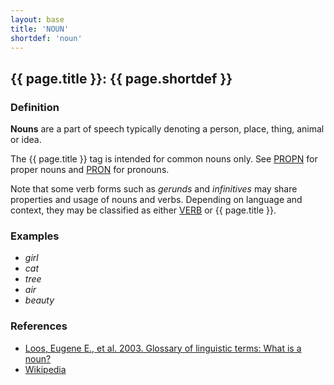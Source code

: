 ```yaml
---
layout: base
title: 'NOUN'
shortdef: 'noun'
---
```


## {{ page.title }}: {{ page.shortdef }}

### Definition

**Nouns** are a part of speech typically denoting a person, place, thing, animal or idea.

The {{ page.title }} tag is intended for common nouns only. See <a href="PROPN.html">PROPN</a> for proper nouns and <a href="PRON.html">PRON</a> for pronouns.

Note that some verb forms such as _gerunds_ and _infinitives_ may share properties and usage of nouns and verbs. Depending on language and context, they may be classified as either <a href="VERB.html">VERB</a> or {{ page.title }}.

### Examples

* _girl_
* _cat_
* _tree_
* _air_
* _beauty_

### References

* <a href="http://www-01.sil.org/linguistics/GlossaryOfLinguisticTerms/WhatIsANoun.htm">Loos, Eugene E., et al. 2003. Glossary of linguistic terms: What is a noun?</a>
* <a href="http://en.wikipedia.org/wiki/Noun">Wikipedia</a>
